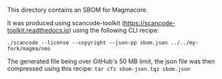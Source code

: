 This directory contains an SBOM for Magmacore.

It was produced using scancode-toolkit (https://scancode-toolkit.readthedocs.io) using the following CLI recipe:

`./scancode --license --copyright --json-pp sbom.json ../../my-fork/magma/nms`

The generated file being over GitHub's 50 MB limit, the json file was then compressed using this recipe:
`tar cfz sbom-json.tgz sbom.json`



